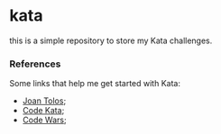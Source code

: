 # kata
this is a simple repository to store my Kata challenges.

### References

Some links that help me get started with Kata:

- [Joan Tolos](http://www.joantolos.com/blog/katatennis/);
- [Code Kata](http://codekata.com/);
- [Code Wars](http://codekata.com/);
